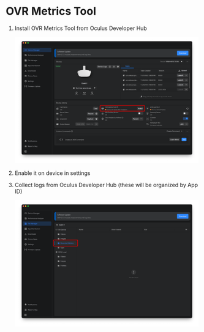 # OVR Metrics Tool

1. Install OVR Metrics Tool from Oculus Developer Hub

    ![](assets/ovr-metrics-tool-install.png)

2. Enable it on device in settings
3. Collect logs from Oculus Developer Hub (these will be organized by App ID)

    ![](assets/ovr-metrics-tool-recorded-metrics.png)

